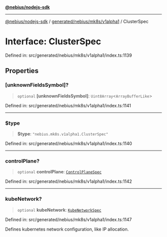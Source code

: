 [**@nebius/nodejs-sdk**](../../../../../README.md)

***

[@nebius/nodejs-sdk](../../../../../README.md) / [generated/nebius/mk8s/v1alpha1](../README.md) / ClusterSpec

# Interface: ClusterSpec

Defined in: src/generated/nebius/mk8s/v1alpha1/index.ts:1139

## Properties

### \[unknownFieldsSymbol\]?

> `optional` **\[unknownFieldsSymbol\]**: `Uint8Array`\<`ArrayBufferLike`\>

Defined in: src/generated/nebius/mk8s/v1alpha1/index.ts:1141

***

### $type

> **$type**: `"nebius.mk8s.v1alpha1.ClusterSpec"`

Defined in: src/generated/nebius/mk8s/v1alpha1/index.ts:1140

***

### controlPlane?

> `optional` **controlPlane**: [`ControlPlaneSpec`](ControlPlaneSpec.md)

Defined in: src/generated/nebius/mk8s/v1alpha1/index.ts:1142

***

### kubeNetwork?

> `optional` **kubeNetwork**: [`KubeNetworkSpec`](KubeNetworkSpec.md)

Defined in: src/generated/nebius/mk8s/v1alpha1/index.ts:1147

Defines kubernetes network configuration, like IP allocation.
